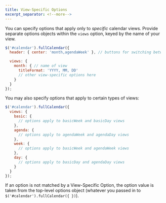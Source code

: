 ```yaml
---
title: View-Specific Options
excerpt_separator: <!--more-->
---
```


You can specify options that apply only to *specific* calendar views.<!--more--> Provide separate options objects within the `views` option, keyed by the name of your view.

```js
$('#calendar').fullCalendar({
  header: { center: 'month,agendaWeek' }, // buttons for switching between views

  views: {
    month: { // name of view
      titleFormat: 'YYYY, MM, DD'
      // other view-specific options here
    }
  }
});
```

You may also specify options that apply to certain types of views:

```js
$('#calendar').fullCalendar({
  views: {
    basic: {
      // options apply to basicWeek and basicDay views
    },
    agenda: {
      // options apply to agendaWeek and agendaDay views
    },
    week: {
      // options apply to basicWeek and agendaWeek views
    },
    day: {
      // options apply to basicDay and agendaDay views
    }
  }
});
```

If an option is not matched by a View-Specific Option, the option value is taken from the top-level options object (whatever you passed in to `$('#calendar').fullCalendar({ })`).
